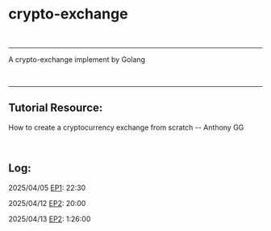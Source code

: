 # crypto-exchange

<br>

---

A crypto-exchange implement by Golang

<br>

---

## Tutorial Resource:

How to create a cryptocurrency exchange from scratch -- Anthony GG

<br>

## Log:

2025/04/05 [EP1](https://youtu.be/5r1wHkmb3HM?list=PL0xRBLFXXsP5Q_a9FjmDfgtWatLHJVxGn&t=1351): 22:30

2025/04/12 [EP2](https://youtu.be/SvitKOkJmm8?list=PL0xRBLFXXsP5Q_a9FjmDfgtWatLHJVxGn&t=1199): 20:00

2025/04/13 [EP2](https://youtu.be/SvitKOkJmm8?list=PL0xRBLFXXsP5Q_a9FjmDfgtWatLHJVxGn&t=5155s): 1:26:00
